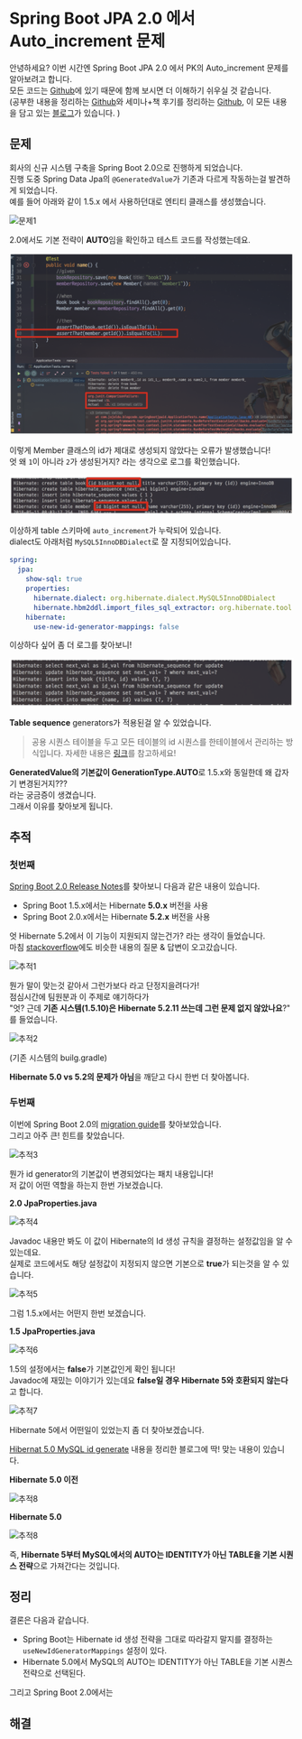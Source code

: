 # Spring Boot JPA 2.0 에서 Auto_increment 문제

안녕하세요? 이번 시간엔 Spring Boot JPA 2.0 에서 PK의 Auto_increment 문제를 알아보려고 합니다.  
모든 코드는 [Github](https://github.com/jojoldu/blog-code/tree/master/springboot-jpa-id)에 있기 때문에 함께 보시면 더 이해하기 쉬우실 것 같습니다.  
(공부한 내용을 정리하는 [Github](https://github.com/jojoldu/blog-code)와 세미나+책 후기를 정리하는 [Github](https://github.com/jojoldu/review), 이 모든 내용을 담고 있는 [블로그](http://jojoldu.tistory.com/)가 있습니다. )<br/>
 

## 문제

회사의 신규 시스템 구축을 Spring Boot 2.0으로 진행하게 되었습니다.  
진행 도중 Spring Data Jpa의 ```@GeneratedValue```가 기존과 다르게 작동하는걸 발견하게 되었습니다.  
예를 들어 아래와 같이 1.5.x 에서 사용하던대로 엔티티 클래스를 생성했습니다.

![문제1](./images/문제1.png)

2.0에서도 기본 전략이 **AUTO**임을 확인하고 테스트 코드를 작성했는데요.  

![문제2](./images/문제2.png)

이렇게 Member 클래스의 id가 제대로 생성되지 않았다는 오류가 발생했습니다!  
엇 왜 ```1```이 아니라 ```2```가 생성된거지? 라는 생각으로 로그를 확인했습니다.  

![문제3](./images/문제3.png)

이상하게 table 스키마에 ```auto_increment```가 누락되어 있습니다.  
dialect도 아래처럼 ```MySQL5InnoDBDialect```로 잘 지정되어있습니다.

```yaml
spring:
  jpa:
    show-sql: true
    properties:
      hibernate.dialect: org.hibernate.dialect.MySQL5InnoDBDialect
      hibernate.hbm2ddl.import_files_sql_extractor: org.hibernate.tool.hbm2ddl.MultipleLinesSqlCommandExtractor
    hibernate:
      use-new-id-generator-mappings: false
```

이상하다 싶어 좀 더 로그를 찾아보니!  

![문제4](./images/문제4.png)

**Table sequence** generators가 적용된걸 알 수 있었습니다.

> 공용 시퀀스 테이블을 두고 모든 테이블의 id 시퀀스를 한테이블에서 관리하는 방식입니다.
자세한 내용은 [링크]((https://vladmihalcea.com/hibernate-identity-sequence-and-table-sequence-generator/))를 참고하세요!

**GeneratedValue의 기본값이 GenerationType.AUTO**로 1.5.x와 동일한데 왜 갑자기 변경된거지???  
라는 궁금증이 생겼습니다.  
그래서 이유를 찾아보게 됩니다.

## 추적


### 첫번째

[Spring Boot 2.0 Release Notes](https://github.com/spring-projects/spring-boot/wiki/Spring-Boot-2.0-Release-Notes#third-party-library-upgrades)를 찾아보니 다음과 같은 내용이 있습니다.

* Spring Boot 1.5.x에서는 Hibernate **5.0.x** 버전을 사용
* Spring Boot 2.0.x에서는 Hibernate **5.2.x** 버전을 사용

엇 Hibernate 5.2에서 이 기능이 지원되지 않는건가? 라는 생각이 들었습니다.  
마침 [stackoverflow](https://stackoverflow.com/questions/49241216/has-spring-boot-changed-the-way-auto-increment-of-ids-works-through-generatedva)에도 비슷한 내용의 질문 & 답변이 오고갔습니다.  

![추적1](./images/추적1.png)

뭔가 말이 맞는것 같아서 그런가보다 라고 단정지을려다가!  
점심시간에 팀원분과 이 주제로 얘기하다가  
"엇? 근데 **기존 시스템(1.5.10)은 Hibernate 5.2.11 쓰는데 그런 문제 없지 않았나요**?" 
를 들었습니다.  

![추적2](./images/추적2.png)

(기존 시스템의 builg.gradle)  
  
**Hibernate 5.0 vs 5.2의 문제가 아님**을 깨닫고 다시 한번 더 찾아봅니다.

### 두번째

이번에 Spring Boot 2.0의 [migration guide](https://github.com/spring-projects/spring-boot/wiki/Spring-Boot-2.0-Migration-Guide#id-generator)를 찾아보았습니다.  
그리고 아주 큰! 힌트를 찾았습니다.

![추적3](./images/추적3.png)

뭔가 id generator의 기본값이 변경되었다는 패치 내용입니다!  
저 값이 어떤 역할을 하는지 한번 가보겠습니다.  

**2.0 JpaProperties.java**  

![추적4](./images/추적4.png)

Javadoc 내용만 봐도 이 값이 Hibernate의 Id 생성 규칙을 결정하는 설정값임을 알 수 있는데요.  
실제로 코드에서도 해당 설정값이 지정되지 않으면 기본으로 **true**가 되는것을 알 수 있습니다.

![추적5](./images/추적5.png)

그럼 1.5.x에서는 어떤지 한번 보겠습니다.  
  
**1.5 JpaProperties.java**  

![추적6](./images/추적6.png)

1.5의 설정에서는 **false**가 기본값인게 확인 됩니다!  
Javadoc에 재밌는 이야기가 있는데요 **false일 경우 Hibernate 5와 호환되지 않는다**고 합니다.

![추적7](./images/추적7.png)

Hibernate 5에서 어떤일이 있었는지 좀 더 찾아보겠습니다.  
  
[Hibernat 5.0 MySQL id generate](https://vladmihalcea.com/why-should-not-use-the-auto-jpa-generationtype-with-mysql-and-hibernate/) 내용을 정리한 블로그에 딱! 맞는 내용이 있습니다.  
  
**Hibernate 5.0 이전**

![추적8](./images/추적8.png)

**Hibernate 5.0**

![추적8](./images/추적9.png)

즉, **Hibernate 5부터 MySQL에서의 AUTO는 IDENTITY가 아닌 TABLE을 기본 시퀀스 전략**으로 가져간다는 것입니다.  

## 정리

결론은 다음과 같습니다.

* Spring Boot는 Hibernate id 생성 전략을 그대로 따라갈지 말지를 결정하는 ```useNewIdGeneratorMappings``` 설정이 있다.
* Hibernate 5.0에서 MySQL의 AUTO는 IDENTITY가 아닌 TABLE을 기본 시퀀스 전략으로 선택된다.

그리고 Spring Boot 2.0에서는 

## 해결

